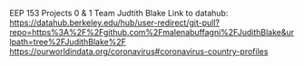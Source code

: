 EEP 153 Projects 0 & 1 Team Judtith Blake
Link to datahub: https://datahub.berkeley.edu/hub/user-redirect/git-pull?repo=https%3A%2F%2Fgithub.com%2Fmalenabuffagni%2FJudithBlake&urlpath=tree%2FJudithBlake%2F
https://ourworldindata.org/coronavirus#coronavirus-country-profiles
